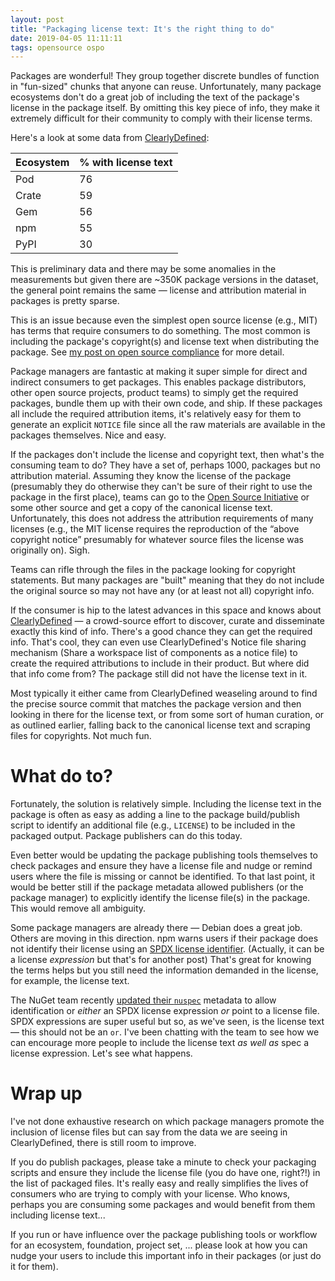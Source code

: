 ```yaml
---
layout: post
title: "Packaging license text: It's the right thing to do"
date: 2019-04-05 11:11:11
tags: opensource ospo
---
```


Packages are wonderful! They group together discrete bundles of function in "fun-sized" chunks that anyone can reuse. Unfortunately, many package ecosystems don't do a great job of including the text of the package's license in the package itself. By omitting this key piece of info, they make it extremely difficult for their community to comply with their license terms. 

<!--more-->

Here's a look at some data from [ClearlyDefined](https://clearlydefined.io):

Ecosystem | % with license text 
--- | --- 
Pod | 76
Crate | 59
Gem | 56
npm | 55
PyPI | 30

This is preliminary data and there may be some anomalies in the measurements but given there are ~350K package versions in the dataset, the general point remains the same &mdash; license and attribution material in packages is pretty sparse.

This is an issue because even the simplest open source license (e.g., MIT) has terms that require consumers to do something. The most common is including the package's copyright(s) and license text when distributing the package. See [my post on open source compliance](https://mcaffer.com/2019/02/Open-source-compliance-gone-amok) for more detail. 

Package managers are fantastic at making it super simple for direct and indirect consumers to get packages. This enables package distributors, other open source projects, product teams) to simply get the required packages, bundle them up with their own code, and ship. If these packages all include the required attribution items, it's relatively easy for them to generate an explicit `NOTICE` file since all the raw materials are available in the packages themselves. Nice and easy.

If the packages don't include the license and copyright text, then what's the consuming team to do? They have a set of, perhaps 1000, packages but no attribution material. Assuming they know the license of the package (presumably they do otherwise they can't be sure of their right to use the package in the first place), teams can go to the [Open Source Initiative](https://opensource.org) or some other source and get a copy of the canonical license text. Unfortunately, this does not address the attribution requirements of many licenses (e.g., the MIT license requires the reproduction of the “above copyright notice” presumably for whatever source files the license was originally on). Sigh.

Teams can rifle through the files in the package looking for copyright statements. But many packages are "built" meaning that they do not include the original source so may not have any (or at least not all) copyright info. 

If the consumer is hip to the latest advances in this space and knows about [ClearlyDefined](https://clearlydefined.io) &mdash; a crowd-source effort to discover, curate and disseminate exactly this kind of info. There's a good chance they can get the required info. That's cool, they can even use ClearlyDefined's Notice file sharing mechanism (Share a workspace list of components as a notice file) to create the required attributions to include in their product. But where did that info come from? The package still did not have the license text in it.

Most typically it either came from ClearlyDefined weaseling around to find the precise source commit that matches the package version and then looking in there for the license text, or from some sort of human curation, or as outlined earlier, falling back to the canonical license text and scraping files for copyrights. Not much fun.

# What do to?

Fortunately, the solution is relatively simple. Including the license text in the package is often as easy as adding a line to the package build/publish script to identify an additional file (e.g., `LICENSE`) to be included in the packaged output. Package publishers can do this today.

Even better would be updating the package publishing tools themselves to check packages and ensure they have a license file and nudge or remind users where the file is missing or cannot be identified. To that last point, it would be better still if the package metadata allowed publishers (or the package manager) to explicitly identify the license file(s) in the package. This would remove all ambiguity. 

Some package managers are already there &mdash; Debian does a great job. Others are moving in this direction. npm warns users if their package does not identify their license using an [SPDX license identifier](https://spdx.org/licenses/). (Actually, it can be a license *expression* but that's for another post) That's great for knowing the terms helps but you still need the information demanded in the license, for example, the license text.

The NuGet team recently [updated their `nuspec`](https://github.com/NuGet/Home/wiki/Packaging-License-within-the-nupkg-(Technical-Spec)) metadata to allow identification or *either* an SPDX license expression *or* point to a license file. SPDX expressions are super useful but so, as we've seen, is the license text &mdash; this should not be an `or`. I've been chatting with the team to see how we can encourage more people to include the license text *as well as* spec a license expression. Let's see what happens.

# Wrap up

I've not done exhaustive research on which package managers promote the inclusion of license files but can say from the data we are seeing in ClearlyDefined, there is still room to improve.

If you do publish packages, please take a minute to check your packaging scripts and ensure they include the license file (you do have one, right?!) in the list of packaged files. It's really easy and really simplifies the lives of consumers who are trying to comply with your license. Who knows, perhaps you are consuming some packages and would benefit from them including license text...

If you run or have influence over the package publishing tools or workflow for an ecosystem, foundation, project set, ... please look at how you can nudge your users to include this important info in their packages (or just do it for them).